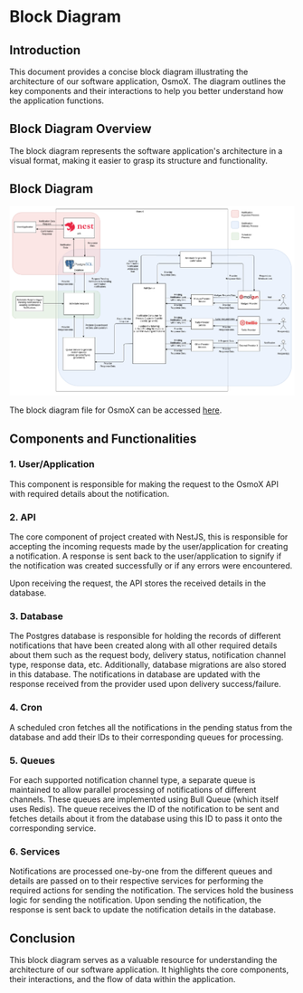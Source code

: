 # Block Diagram

## Introduction

This document provides a concise block diagram illustrating the architecture of our software application, OsmoX. The diagram outlines the key components and their interactions to help you better understand how the application functions.

## Block Diagram Overview

The block diagram represents the software application's architecture in a visual format, making it easier to grasp its structure and functionality.

## Block Diagram

![Block Diagram](./assets/OsmoX-block-diagram.png)

The block diagram file for OsmoX can be accessed [here](./assets/OsmoX-block-diagram.drawio).

## Components and Functionalities

### 1. User/Application

This component is responsible for making the request to the OsmoX API with required details about the notification.

### 2. API

The core component of project created with NestJS, this is responsible for accepting the incoming requests made by the user/application for creating a notification. A response is sent back to the user/application to signify if the notification was created successfully or if any errors were encountered.

Upon receiving the request, the API stores the received details in the database.

### 3. Database

The Postgres database is responsible for holding the records of different notifications that have been created along with all other required details about them such as the request body, delivery status, notification channel type, response data, etc. Additionally, database migrations are also stored in this database. The notifications in database are updated with the response received from the provider used upon delivery success/failure.

### 4. Cron

A scheduled cron fetches all the notifications in the pending status from the database and add their IDs to their corresponding queues for processing.

### 5. Queues

For each supported notification channel type, a separate queue is maintained to allow parallel processing of notifications of different channels. These queues are implemented using Bull Queue (which itself uses Redis). The queue receives the ID of the notification to be sent and fetches details about it from the database using this ID to pass it onto the corresponding service.

### 6. Services

Notifications are processed one-by-one from the different queues and details are passed on to their respective services for performing the required actions for sending the notification. The services hold the business logic for sending the notification. Upon sending the notification, the response is sent back to update the notification details in the database.

## Conclusion

This block diagram serves as a valuable resource for understanding the architecture of our software application. It highlights the core components, their interactions, and the flow of data within the application.

